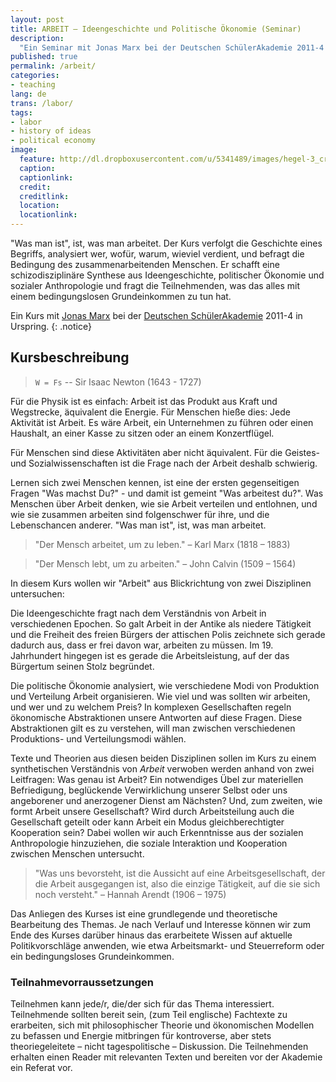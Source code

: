 ```yaml
---
layout: post
title: ARBEIT – Ideengeschichte und Politische Ökonomie (Seminar)
description:
  "Ein Seminar mit Jonas Marx bei der Deutschen SchülerAkademie 2011-4 in Urspring."
published: true
permalink: /arbeit/
categories:
- teaching
lang: de
trans: /labor/
tags:
- labor
- history of ideas
- political economy
image:
  feature: http://dl.dropboxusercontent.com/u/5341489/images/hegel-3_crop.jpg
  caption:
  captionlink:
  credit:
  creditlink:
  location:
  locationlink:
---
```


"Was man ist", ist, was man arbeitet.
Der Kurs verfolgt die Geschichte eines Begriffs, analysiert wer, wofür, warum, wieviel verdient, und befragt die Bedingung des zusammenarbeitenden Menschen.
Er schafft eine schizodisziplinäre Synthese aus Ideengeschichte, politischer Ökonomie und sozialer Anthropologie und fragt die Teilnehmenden, was das alles mit einem bedingungslosen Grundeinkommen zu tun hat.

<!--more-->

Ein Kurs mit [Jonas Marx](http://jonasmarx.net/) bei der [Deutschen SchülerAkademie](http://www.deutsche-schuelerakademie.de) 2011-4 in Urspring.
{: .notice}


## Kursbeschreibung

> ```W = Fs```
> -- Sir Isaac Newton (1643 - 1727)

Für die Physik ist es einfach:
Arbeit ist das Produkt aus Kraft und Wegstrecke, äquivalent die Energie. Für Menschen hieße dies:
Jede Aktivität ist Arbeit.
Es wäre Arbeit, ein Unternehmen zu führen oder einen Haushalt, an einer Kasse zu sitzen oder an einem Konzertflügel.

Für Menschen sind diese Aktivitäten aber nicht äquivalent.
Für die Geistes- und Sozialwissenschaften ist die Frage nach der Arbeit deshalb schwierig.

Lernen sich zwei Menschen kennen, ist eine der ersten gegenseitigen Fragen "Was machst Du?" - und damit ist gemeint "Was arbeitest du?".
Was Menschen über Arbeit denken, wie sie Arbeit verteilen und entlohnen, und wie sie zusammen arbeiten sind folgenschwer für ihre, und die Lebenschancen anderer.
"Was man ist", ist, was man arbeitet.

> "Der Mensch arbeitet, um zu leben."
> – Karl Marx (1818 – 1883)

> "Der Mensch lebt, um zu arbeiten."
> – John Calvin (1509 – 1564)

In diesem Kurs wollen wir "Arbeit" aus Blickrichtung von zwei Disziplinen untersuchen:

Die Ideengeschichte fragt nach dem Verständnis von Arbeit in verschiedenen Epochen.
So galt Arbeit in der Antike als niedere Tätigkeit und die Freiheit des freien Bürgers der attischen Polis zeichnete sich gerade dadurch aus, dass er frei davon war, arbeiten zu müssen.
Im 19. Jahrhundert hingegen ist es gerade die Arbeitsleistung, auf der das Bürgertum seinen Stolz begründet.

Die politische Ökonomie analysiert, wie verschiedene Modi von Produktion und Verteilung Arbeit organisieren.
Wie viel und was sollten wir arbeiten, und wer und zu welchem Preis?
In komplexen Gesellschaften regeln ökonomische Abstraktionen unsere Antworten auf diese Fragen.
Diese Abstraktionen gilt es zu verstehen, will man zwischen verschiedenen Produktions- und Verteilungsmodi wählen.

Texte und Theorien aus diesen beiden Disziplinen sollen im Kurs zu einem synthetischen Verständnis von *Arbeit* verwoben werden anhand von zwei Leitfragen:
Was genau ist Arbeit?
Ein notwendiges Übel zur materiellen Befriedigung, beglückende Verwirklichung unserer Selbst oder uns angeborener und anerzogener Dienst am Nächsten?
Und, zum zweiten, wie formt Arbeit unsere Gesellschaft?
Wird durch Arbeitsteilung auch die Gesellschaft geteilt oder kann Arbeit ein Modus gleichberechtigter Kooperation sein?
Dabei wollen wir auch Erkenntnisse aus der sozialen Anthropologie hinzuziehen, die soziale Interaktion und Kooperation zwischen Menschen untersucht.

> "Was uns bevorsteht, ist die Aussicht auf eine Arbeitsgesellschaft, der die Arbeit ausgegangen ist, also die einzige Tätigkeit, auf die sie sich noch versteht."
> – Hannah Arendt (1906 – 1975)

Das Anliegen des Kurses ist eine grundlegende und theoretische Bearbeitung des Themas.
Je nach Verlauf und Interesse können wir zum Ende des Kurses darüber hinaus das erarbeitete Wissen auf aktuelle Politikvorschläge anwenden, wie etwa Arbeitsmarkt- und Steuerreform oder ein bedingungsloses Grundeinkommen.


### Teilnahmevorraussetzungen

Teilnehmen kann jede/r, die/der sich für das Thema interessiert.
Teilnehmende sollten bereit sein, (zum Teil englische) Fachtexte zu erarbeiten, sich mit philosophischer Theorie und ökonomischen Modellen zu befassen und Energie mitbringen für kontroverse, aber stets theoriegeleitete – nicht tagespolitische – Diskussion.
Die Teilnehmenden erhalten einen Reader mit relevanten Texten und bereiten vor der Akademie ein Referat vor.